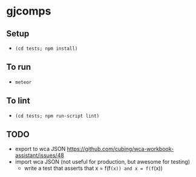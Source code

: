 gjcomps
=======

## Setup
- `(cd tests; npm install)`

## To run
- `meteor`

## To lint
- `(cd tests; npm run-script lint)`

## TODO
- export to wca JSON https://github.com/cubing/wca-workbook-assistant/issues/48
- import wca JSON (not useful for production, but awesome for testing)
  - write a test that asserts that x = f(f`(x)) and x = f(f`(x))
